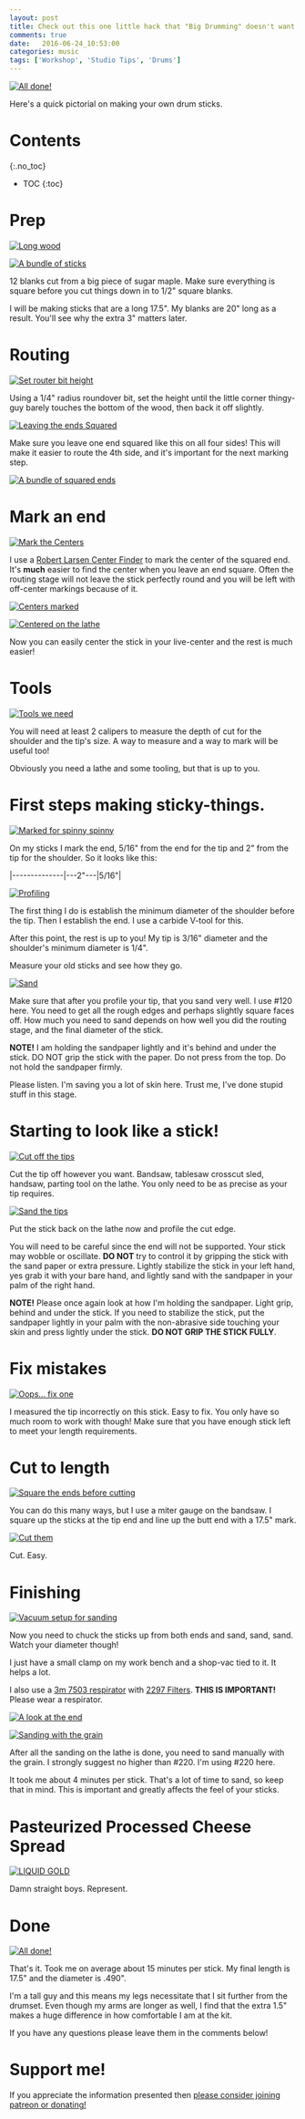 ```yaml
---
layout: post
title: Check out this one little hack that "Big Drumming" doesn't want you to know about.
comments: true
date:   2016-06-24_10:53:00 
categories: music
tags: ['Workshop', 'Studio Tips', 'Drums']
---
```


[![All done!](/assets/DrumSticks/Thumbnails/Finished.jpg)](/assets/DrumSticks/Finished.jpg)

Here's a quick pictorial on making your own drum sticks.

<!--more-->

# Contents
{:.no_toc}
* TOC
{:toc}

# Prep

[![Long wood](/assets/DrumSticks/Thumbnails/Start.jpg)](/assets/DrumSticks/Start.jpg)

[![A bundle of sticks](/assets/DrumSticks/Thumbnails/Faggot.jpg)](/assets/DrumSticks/Faggot.jpg)

12 blanks cut from a big piece of sugar maple. Make sure everything is square before you cut things down in to 1/2" square blanks.

I will be making sticks that are a long 17.5". My blanks are 20" long as a result. You'll see why the extra 3" matters later.

# Routing

[![Set router bit height](/assets/DrumSticks/Thumbnails/Routerbit.jpg)](/assets/DrumSticks/Routerbit.jpg)

Using a 1/4" radius roundover bit, set the height until the little corner thingy-guy barely touches the bottom of the wood, then back it off slightly.

[![Leaving the ends Squared](/assets/DrumSticks/Thumbnails/Square.jpg)](/assets/DrumSticks/Square.jpg)

Make sure you leave one end squared like this on all four sides! This will make it easier to route the 4th side, and it's important for the next marking step.

[![A bundle of squared ends](/assets/DrumSticks/Thumbnails/FaggotSquare.jpg)](/assets/DrumSticks/FaggotSquare.jpg)

# Mark an end

[![Mark the Centers](/assets/DrumSticks/Thumbnails/CenterMark.jpg)](/assets/DrumSticks/CenterMark.jpg)


I use a [Robert Larsen Center Finder](https://www.amazon.com/gp/product/B000CD1T0A/ref=oh_aui_search_detailpage?ie=UTF8&psc=1) to mark the center of the squared end. It's __much__ easier to find the center when you leave an end square. Often the routing stage will not leave the stick perfectly round and you will be left with off-center markings because of it.

[![Centers marked](/assets/DrumSticks/Thumbnails/CenterMarked.jpg)](/assets/DrumSticks/CenterMarked.jpg)

[![Centered on the lathe](/assets/DrumSticks/Thumbnails/TailStock.jpg)](/assets/DrumSticks/TailStock.jpg)

Now you can easily center the stick in your live-center and the rest is much easier!

# Tools

[![Tools we need](/assets/DrumSticks/Thumbnails/Tools.jpg)](/assets/DrumSticks/Tools.jpg)

You will need at least 2 calipers to measure the depth of cut for the shoulder and the tip's size. A way to measure and a way to mark will be useful too!

Obviously you need a lathe and some tooling, but that is up to you.

# First steps making sticky-things.

[![Marked for spinny spinny](/assets/DrumSticks/Thumbnails/Marked.jpg)](/assets/DrumSticks/Marked.jpg)

On my sticks I mark the end, 5/16" from the end for the tip and 2" from the tip for the shoulder. So it looks like this:

\|--------------\|---2"---\|5/16"\|

[![Profiling](/assets/DrumSticks/Thumbnails/FirstCuts.jpg)](/assets/DrumSticks/FirstCuts.jpg)

The first thing I do is establish the minimum diameter of the shoulder before the tip. Then I establish the end. I use a carbide V-tool for this.

After this point, the rest is up to you! My tip is 3/16" diameter and the shoulder's minimum diameter is 1/4".

Measure your old sticks and see how they go.

[![Sand](/assets/DrumSticks/Thumbnails/Sand.jpg)](/assets/DrumSticks/Sand.jpg)

Make sure that after you profile your tip, that you sand very well. I use #120 here. You need to get all the rough edges and perhaps slightly square faces off. How much you need to sand depends on how well you did the routing stage, and the final diameter of the stick.

__NOTE!__ I am holding the sandpaper lightly and it's behind and under the stick. DO NOT grip the stick with the paper. Do not press from the top. Do not hold the sandpaper firmly.

Please listen. I'm saving you a lot of skin here. Trust me, I've done stupid stuff in this stage.

# Starting to look like a stick!

[![Cut off the tips](/assets/DrumSticks/Thumbnails/CutTip.jpg)](/assets/DrumSticks/CutTip.jpg)

Cut the tip off however you want. Bandsaw, tablesaw crosscut sled, handsaw, parting tool on the lathe. You only need to be as precise as your tip requires.

[![Sand the tips](/assets/DrumSticks/Thumbnails/SandTip.jpg)](/assets/DrumSticks/SandTip.jpg)

Put the stick back on the lathe now and profile the cut edge.

You will need to be careful since the end will not be supported. Your stick may wobble or oscillate. __DO NOT__ try to control it by gripping the stick with the sand paper or extra pressure. Lightly stabilize the stick in your left hand, yes grab it with your bare hand, and lightly sand with the sandpaper in your palm of the right hand.

__NOTE!__ Please once again look at how I'm holding the sandpaper. Light grip, behind and under the stick. If you need to stabilize the stick, put the sandpaper lightly in your palm with the non-abrasive side touching your skin and press lightly under the stick. __DO NOT GRIP THE STICK FULLY__.

# Fix mistakes

[![Oops... fix one](/assets/DrumSticks/Thumbnails/FixTip.jpg)](/assets/DrumSticks/FixTip.jpg)

I measured the tip incorrectly on this stick. Easy to fix. You only have so much room to work with though! Make sure that you have enough stick left to meet your length requirements.

# Cut to length

[![Square the ends before cutting](/assets/DrumSticks/Thumbnails/SquareEnds.jpg)](/assets/DrumSticks/SquareEnds.jpg)

You can do this many ways, but I use a miter gauge on the bandsaw. I square up the sticks at the tip end and line up the butt end with a 17.5" mark.

[![Cut them](/assets/DrumSticks/Thumbnails/CutLength.jpg)](/assets/DrumSticks/CutLength.jpg)

Cut. Easy.

# Finishing

[![Vacuum setup for sanding](/assets/DrumSticks/Thumbnails/SandVacuum.jpg)](/assets/DrumSticks/SandVacuum.jpg)

Now you need to chuck the sticks up from both ends and sand, sand, sand. Watch your diameter though!

I just have a small clamp on my work bench and a shop-vac tied to it. It helps a lot.

I also use a [3m 7503 respirator](https://www.amazon.com/gp/product/B008MCUULW/ref=oh_aui_search_detailpage?ie=UTF8&psc=1) with [2297 Filters](https://www.amazon.com/gp/product/B009POHH94/ref=oh_aui_search_detailpage?ie=UTF8&psc=1). __THIS IS IMPORTANT!__ Please wear a respirator.

[![A look at the end](/assets/DrumSticks/Thumbnails/End.jpg)](/assets/DrumSticks/End.jpg)

[![Sanding with the grain](/assets/DrumSticks/Thumbnails/LongSand.jpg)](/assets/DrumSticks/LongSand.jpg)

After all the sanding on the lathe is done, you need to sand manually with the grain. I strongly suggest no higher than #220. I'm using #220 here.

It took me about 4 minutes per stick. That's a lot of time to sand, so keep that in mind. This is important and greatly affects the feel of your sticks.

# Pasteurized Processed Cheese Spread

[![LIQUID GOLD](/assets/DrumSticks/Thumbnails/LiquidGold.jpg)](/assets/DrumSticks/LiquidGold.jpg)

Damn straight boys. Represent.

# Done

[![All done!](/assets/DrumSticks/Thumbnails/Finished.jpg)](/assets/DrumSticks/Finished.jpg)

That's it. Took me on average about 15 minutes per stick. My final length is 17.5" and the diameter is .490".

I'm a tall guy and this means my legs necessitate that I sit further from the drumset. Even though my arms are longer as well, I find that the extra 1.5" makes a huge difference in how comfortable I am at the kit.

If you have any questions please leave them in the comments below!

# Support me!

If you appreciate the information presented then <a href="/DonateNow/">please consider joining patreon or donating!</a>




